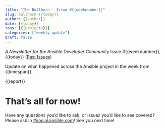 ```yaml
---
title: "The Bullhorn - Issue #{{weeknumber}}"
slug: bullhorn-{{today}}
author: {{author}}
date: {{today}}
tags: [{{projects}}]
categories: ["weekly-update"]
draft: false
---
```


*A Newsletter for the Ansible Developer Community*
Issue #{{weeknumber}}, {{today}} ([Past Issues](https://us19.campaign-archive.com/home/?u=56d874e027110e35dea0e03c1&id=d6635f5420))

Update on what happened across the Ansible project in the week from {{timespan}}.

{{report}}

# That’s all for now!

Have any questions you’d like to ask, or issues you’d like to see covered? Please ask in [#social:ansible.com](https://matrix.to/#/#social:ansible.com)! See you next time!
